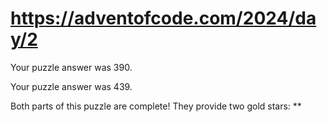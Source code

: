 # https://adventofcode.com/2024/day/2

Your puzzle answer was 390.

Your puzzle answer was 439.

Both parts of this puzzle are complete! They provide two gold stars: **
